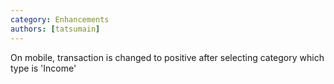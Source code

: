 ```yaml
---
category: Enhancements
authors: [tatsumain]
---
```


On mobile, transaction is changed to positive after selecting category which type is 'Income'
